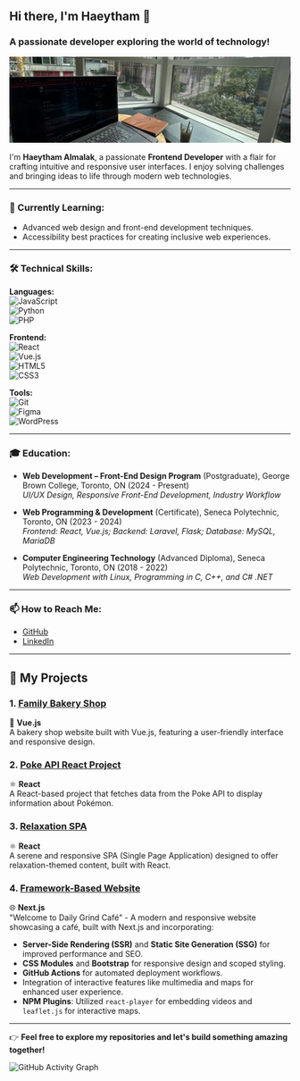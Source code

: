 ## Hi there, I'm Haeytham 👋  
### A passionate developer exploring the world of technology!
![Header Image](./Header.png)

I'm **Haeytham Almalak**, a passionate **Frontend Developer** with a flair for crafting intuitive and responsive user interfaces. I enjoy solving challenges and bringing ideas to life through modern web technologies.

---

### 🌱 Currently Learning:
- Advanced web design and front-end development techniques.
- Accessibility best practices for creating inclusive web experiences.

---

### 🛠 Technical Skills:
**Languages:**  
![JavaScript](https://img.shields.io/badge/-JavaScript-F7DF1E?logo=javascript&logoColor=black)  
![Python](https://img.shields.io/badge/-Python-3776AB?logo=python&logoColor=white)  
![PHP](https://img.shields.io/badge/-PHP-777BB4?logo=php&logoColor=white)

**Frontend:**  
![React](https://img.shields.io/badge/-React-61DAFB?logo=react&logoColor=black)  
![Vue.js](https://img.shields.io/badge/-Vue.js-4FC08D?logo=vue.js&logoColor=white)  
![HTML5](https://img.shields.io/badge/-HTML5-E34F26?logo=html5&logoColor=white)  
![CSS3](https://img.shields.io/badge/-CSS3-1572B6?logo=css3&logoColor=white)

**Tools:**  
![Git](https://img.shields.io/badge/-Git-F05032?logo=git&logoColor=white)  
![Figma](https://img.shields.io/badge/-Figma-F24E1E?logo=figma&logoColor=white)  
![WordPress](https://img.shields.io/badge/-WordPress-21759B?logo=wordpress&logoColor=white)

---

### 🎓 Education:
- **Web Development – Front-End Design Program** (Postgraduate), George Brown College, Toronto, ON (2024 - Present)  
  *UI/UX Design, Responsive Front-End Development, Industry Workflow*

- **Web Programming & Development** (Certificate), Seneca Polytechnic, Toronto, ON (2023 - 2024)  
  *Frontend: React, Vue.js; Backend: Laravel, Flask; Database: MySQL, MariaDB*

- **Computer Engineering Technology** (Advanced Diploma), Seneca Polytechnic, Toronto, ON (2018 - 2022)  
  *Web Development with Linux, Programming in C, C++, and C# .NET*

---

### 📫 How to Reach Me:
- [GitHub](https://github.com/haeythamM)  
- [LinkedIn](https://www.linkedin.com/in/haeytham/)

---

 ## 🚀 My Projects  

### 1. [Family Bakery Shop](https://family-bakery-shop-vue-js.vercel.app/)  
🔗 **Vue.js**  
A bakery shop website built with Vue.js, featuring a user-friendly interface and responsive design.  

### 2. [Poke API React Project](https://poke-api-react-project-alpha.vercel.app/)  
⚛️ **React**  
A React-based project that fetches data from the Poke API to display information about Pokémon.  

### 3. [Relaxation SPA](https://relaxation-spa-react-project.vercel.app/)  
⚛️ **React**  
A serene and responsive SPA (Single Page Application) designed to offer relaxation-themed content, built with React.  

 ### 4. [Framework-Based Website](https://haeythamm.github.io/framework-based-website-via-React/)  
🌐 **Next.js**  
"Welcome to Daily Grind Café" - A modern and responsive website showcasing a café, built with Next.js and incorporating:  
- **Server-Side Rendering (SSR)** and **Static Site Generation (SSG)** for improved performance and SEO.  
- **CSS Modules** and **Bootstrap** for responsive design and scoped styling.  
- **GitHub Actions** for automated deployment workflows.  
- Integration of interactive features like multimedia and maps for enhanced user experience.  
- **NPM Plugins**: Utilized `react-player` for embedding videos and `leaflet.js` for interactive maps.  

---

👉 **Feel free to explore my repositories and let's build something amazing together!**


![GitHub Activity Graph](https://github-readme-activity-graph.vercel.app/graph?username=haeythamM&theme=github-dark)




